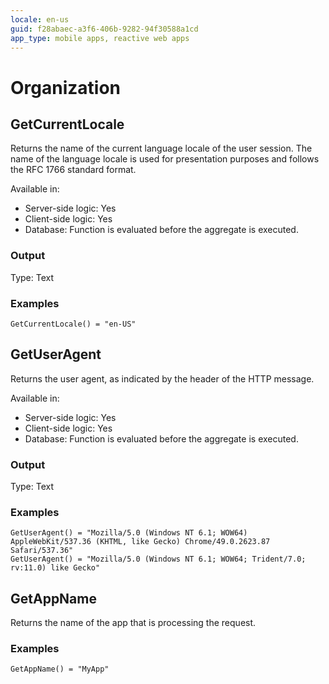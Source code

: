 ```yaml
---
locale: en-us
guid: f28abaec-a3f6-406b-9282-94f30588a1cd
app_type: mobile apps, reactive web apps
---
```

# Organization

## GetCurrentLocale

Returns the name of the current language locale of the user session. The name of the language locale is used for presentation purposes and follows the RFC 1766 standard format.  

Available in:  

  * Server-side logic: Yes
  * Client-side logic: Yes
  * Database: Function is evaluated before the aggregate is executed.

### Output

Type: Text  

### Examples

```
GetCurrentLocale() = "en-US"
```

## GetUserAgent

Returns the user agent, as indicated by the header of the HTTP message.  

Available in:  

  * Server-side logic: Yes
  * Client-side logic: Yes
  * Database: Function is evaluated before the aggregate is executed.

### Output

Type: Text  

### Examples

```
GetUserAgent() = "Mozilla/5.0 (Windows NT 6.1; WOW64) AppleWebKit/537.36 (KHTML, like Gecko) Chrome/49.0.2623.87 Safari/537.36"
GetUserAgent() = "Mozilla/5.0 (Windows NT 6.1; WOW64; Trident/7.0; rv:11.0) like Gecko"
```

## GetAppName

Returns the name of the app that is processing the request.

### Examples
```
GetAppName() = "MyApp"
```
